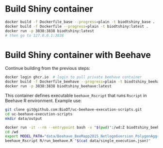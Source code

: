# Build Shiny container

```bash
docker build -f Dockerfile_base --progress=plain -t biodtshiny_base .
docker build -f Dockerfile --progress=plain -t biodtshiny:latest .
docker run -p 3838:3838 biodtshiny:latest
# then go to 127.0.0.1:3838
```

# Build Shiny container with Beehave

Continue building from the previous steps:

```bash
docker login ghcr.io  # login to pull private beehave container
docker build -f Dockerfile_beehave --progress=plain -t biodtshiny_beehave:latest .
docker run -p 3838:3838 biodtshiny_beehave:latest
```

This container defines executable `beehave_Rscript` that runs `Rscript` in Beehave R environment.
Example use:

```bash
git clone git@github.com:BioDT/uc-beehave-execution-scripts.git
cd uc-beehave-execution-scripts
mkdir data/output

docker run -it --rm --entrypoint bash -v "$(pwd)":/wd:Z biodtshiny_beehave:latest
cd /wd
export MODEL_PATH="data/Beehave_BeeMapp2015_Netlogo6version_PolygonAggregation.nlogo"
beehave_Rscript R/run_beehave.R "$(cat data/single_execution.json)"
```
